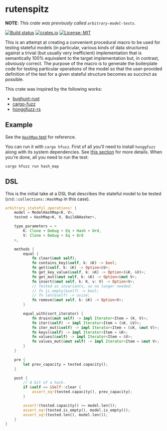 # rutenspitz

**NOTE**: *This crate was previously called `arbitrary-model-tests`.*

[![Build status](https://github.com/jakubadamw/rutenspitz/workflows/Build/badge.svg)](https://github.com/jakubadamw/rutenspitz/actions?query=workflow%3ABuild)
[![crates.io](https://img.shields.io/crates/v/rutenspitz.svg)](https://crates.io/crates/rutenspitz)
[![License: MIT](https://img.shields.io/badge/License-MIT-yellow.svg)](https://opensource.org/licenses/MIT)

This is an attempt at creating a convenient procedural macro to be used for testing stateful models (in particular, various kinds of data structures) against a trivial (but usually very inefficient) implementation that is semantically 100% equivalent to the target implementation but, in contrast, *obviously* correct. The purpose of the macro is to generate the boilerplate code for testing particular operations of the model so that the user-provided definition of the test for a given stateful structure becomes as succinct as possible.

This crate was inspired by the following works:

* [bughunt-rust](https://github.com/blt/bughunt-rust)
* [cargo-fuzz](https://github.com/rust-fuzz/cargo-fuzz)
* [honggfuzz-rs](https://github.com/rust-fuzz/honggfuzz-rs)

## Example

See the [`HashMap` test](../examples/src/hash_map.rs) for reference.

You can run it with `cargo hfuzz`. First of all you'll need to install `honggfuzz` along with its system dependencies. See [this section](https://github.com/rust-fuzz/honggfuzz-rs#dependencies) for more details. When you're done, all you need to run the test:

```
cargo hfuzz run hash_map
```

## DSL

This is the initial take at a DSL that describes the stateful model to be tested (`std::collections::HashMap` in this case).

```rust
arbitrary_stateful_operations! {
    model = ModelHashMap<K, V>,
    tested = HashMap<K, V, BuildAHasher>,

    type_parameters = <
        K: Clone + Debug + Eq + Hash + Ord,
        V: Clone + Debug + Eq + Ord
    >,

    methods {
        equal {
            fn clear(&mut self);
            fn contains_key(&self, k: &K) -> bool;
            fn get(&self, k: &K) -> Option<&V>;
            fn get_key_value(&self, k: &K) -> Option<(&K, &V)>;
            fn get_mut(&mut self, k: &K) -> Option<&mut V>;
            fn insert(&mut self, k: K, v: V) -> Option<V>;
            // Tested as invariants, so no longer needed.
            // fn is_empty(&self) -> bool;
            // fn len(&self) -> usize;
            fn remove(&mut self, k: &K) -> Option<V>;
        }

        equal_with(sort_iterator) {
            fn drain(&mut self) -> impl Iterator<Item = (K, V)>;
            fn iter(&self) -> impl Iterator<Item = (&K, &V)>;
            fn iter_mut(&self) -> impl Iterator<Item = (&K, &mut V)>;
            fn keys(&self) -> impl Iterator<Item = &K>;
            fn values(&self) -> impl Iterator<Item = &V>;
            fn values_mut(&mut self) -> impl Iterator<Item = &mut V>;
        }
    }

    pre {
        let prev_capacity = tested.capacity();
    }

    post {
        // A bit of a hack.
        if &self == &Self::clear {
            assert_eq!(tested.capacity(), prev_capacity);
        }

        assert!(tested.capacity() >= model.len());
        assert_eq!(tested.is_empty(), model.is_empty());
        assert_eq!(tested.len(), model.len());
    }
}
```
